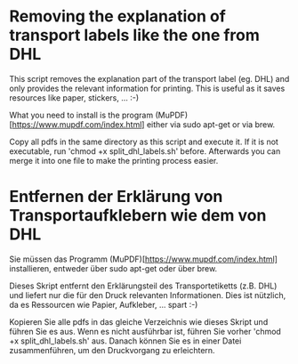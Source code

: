 # Removing the explanation of transport labels like the one from DHL

This script removes the explanation part of the transport label (eg. DHL) and only provides the relevant information for printing. This is useful as it saves resources like paper, stickers, ... :-)

What you need to install is the program (MuPDF)[https://www.mupdf.com/index.html] either via sudo apt-get or via brew.

Copy all pdfs in the same directory as this script and execute it.
If it is not executable, run 'chmod +x split_dhl_labels.sh' before.
Afterwards you can merge it into one file to make the printing process easier.


# Entfernen der Erklärung von Transportaufklebern wie dem von DHL

Sie müssen das Programm (MuPDF)[https://www.mupdf.com/index.html] installieren, entweder über sudo apt-get oder über brew.

Dieses Skript entfernt den Erklärungsteil des Transportetiketts (z.B. DHL) und liefert nur die für den Druck relevanten Informationen. Dies ist nützlich, da es Ressourcen wie Papier, Aufkleber, ... spart :-)

Kopieren Sie alle pdfs in das gleiche Verzeichnis wie dieses Skript und führen Sie es aus.
Wenn es nicht ausführbar ist, führen Sie vorher 'chmod +x split_dhl_labels.sh' aus.
Danach können Sie es in einer Datei zusammenführen, um den Druckvorgang zu erleichtern.

